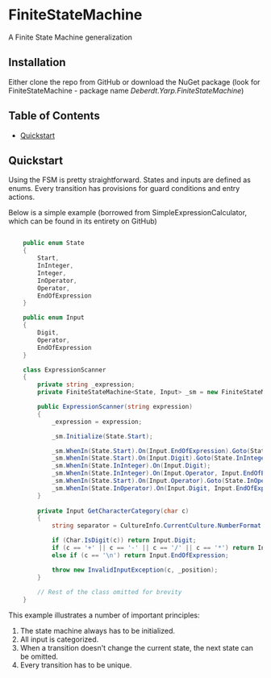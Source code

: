 # FiniteStateMachine
A Finite State Machine generalization

## Installation
Either clone the repo from GitHub or download the NuGet package (look for FiniteStateMachine - package name *Deberdt.Yarp.FiniteStateMachine*)

## Table of Contents
- [Quickstart](#quickstart)

## Quickstart
Using the FSM is pretty straightforward. States and inputs are defined as enums. Every transition has provisions for guard conditions and entry actions. 

Below is a simple example (borrowed from SimpleExpressionCalculator, which can be found in its entirety on GitHub)

```c#

    public enum State
    {
        Start,
        InInteger,
        Integer,
        InOperator,
        Operator,
        EndOfExpression
    }

    public enum Input
    {
        Digit,
        Operator,
        EndOfExpression
    }

    class ExpressionScanner
    {
        private string _expression;
        private FiniteStateMachine<State, Input> _sm = new FiniteStateMachine<State, Input>();

        public ExpressionScanner(string expression)
        {
            _expression = expression;

            _sm.Initialize(State.Start);

            _sm.WhenIn(State.Start).On(Input.EndOfExpression).Goto(State.EndOfExpression); // End-state
            _sm.WhenIn(State.Start).On(Input.Digit).Goto(State.InInteger);
            _sm.WhenIn(State.InInteger).On(Input.Digit);
            _sm.WhenIn(State.InInteger).On(Input.Operator, Input.EndOfExpression).Goto(State.Integer); // End-state
            _sm.WhenIn(State.Start).On(Input.Operator).Goto(State.InOperator);
            _sm.WhenIn(State.InOperator).On(Input.Digit, Input.EndOfExpression).Goto(State.Operator); // End-state
        }
        
        private Input GetCharacterCategory(char c)
        {
            string separator = CultureInfo.CurrentCulture.NumberFormat.NumberDecimalSeparator;

            if (Char.IsDigit(c)) return Input.Digit;
            if (c == '+' || c == '-' || c == '/' || c == '*') return Input.Operator;
            else if (c == '\n') return Input.EndOfExpression;

            throw new InvalidInputException(c, _position);
        }        
        
        // Rest of the class omitted for brevity
    }
```

This example illustrates a number of important principles:
1. The state machine always has to be initialized.
2. All input is categorized.
3. When a transition doesn't change the current state, the next state can be omitted.
4. Every transition has to be unique.


